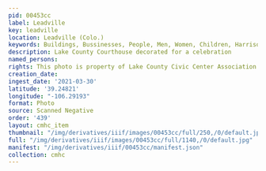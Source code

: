 ```yaml
---
pid: 00453cc
label: Leadville
key: leadville
location: Leadville (Colo.)
keywords: Buildings, Bussinesses, People, Men, Women, Children, Harrison Avenue, Parade
description: Lake County Courthouse decorated for a celebration
named_persons: 
rights: This photo is property of Lake County Civic Center Association.
creation_date: 
ingest_date: '2021-03-30'
latitude: '39.24821'
longitude: "-106.29193"
format: Photo
source: Scanned Negative
order: '439'
layout: cmhc_item
thumbnail: "/img/derivatives/iiif/images/00453cc/full/250,/0/default.jpg"
full: "/img/derivatives/iiif/images/00453cc/full/1140,/0/default.jpg"
manifest: "/img/derivatives/iiif/00453cc/manifest.json"
collection: cmhc
---
```

